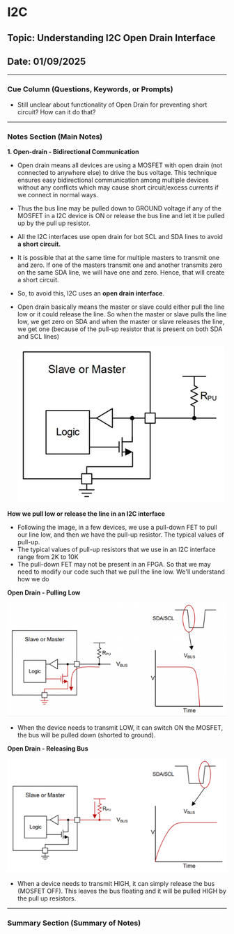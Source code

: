 # I2C

## Topic: Understanding I2C Open Drain Interface

## Date: 01/09/2025 

---

### Cue Column (Questions, Keywords, or Prompts)
- Still unclear about functionality of Open Drain for preventing short circuit? How can it do that?

---

### Notes Section (Main Notes)

**1. Open-drain - Bidirectional Communication**
- Open drain means all devices are using a MOSFET with open drain (not connected to anywhere else) to drive the bus voltage. This technique ensures easy bidirectional communication among multiple devices without any conflicts which may cause short circuit/excess currents if we connect in normal ways.
- Thus the bus line may be pulled down to GROUND voltage if any of the MOSFET in a I2C device is ON or release the bus line and let it be pulled up by the pull up resistor.
- All the I2C interfaces use open drain for bot SCL and SDA lines to avoid **a short circuit.**
- It is possible that at the same time for multiple masters to transmit one and zero. If one of the masters transmit one and another transmits zero on the same SDA line, we will have one and zero. Hence, that will create a short circuit.
- So, to avoid this, I2C uses an **open drain interface**.
- Open drain basically means the master or slave could either pull the line low or it could release the line. So when the master or slave pulls the line low, we get zero on SDA and when the master or slave releases the line, we get one (because of the pull-up resistor that is present on both SDA and SCL lines)

    ![alt text](image-2.png)

**How we pull low or release the line in an I2C interface**
- Following the image, in a few devices, we use a pull-down FET to pull our line low, and then we have the pull-up resistor. The typical values of pull-up.
- The typical values of pull-up resistors that we use in an I2C interface range from 2K to 10K
- The pull-down FET may not be present in an FPGA. So that we may need to modify our code such that we pull the line low. We'll understand how we do

**Open Drain - Pulling Low**

![alt text](image-5.png)

- When the device needs to transmit LOW, it can switch ON the MOSFET, the bus will be pulled down (shorted to ground).

**Open Drain - Releasing Bus**

![alt text](image-4.png)

- When a device needs to transmit HIGH, it can simply release the bus (MOSFET OFF). This leaves the bus floating and it will be pulled HIGH by the pull up resistors.


---

### Summary Section (Summary of Notes)
